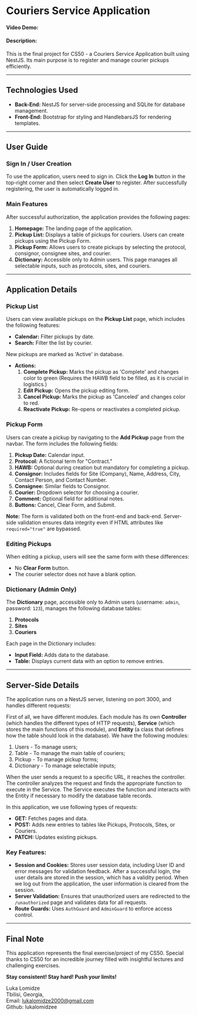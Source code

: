 # Couriers Service Application

#### Video Demo: <URL HERE>

#### Description:

This is the final project for CS50 - a Couriers Service Application built using NestJS. Its main purpose is to register and manage courier pickups efficiently.

---

## Technologies Used

- **Back-End:** NestJS for server-side processing and SQLite for database management.
- **Front-End:** Bootstrap for styling and HandlebarsJS for rendering templates.

---

## User Guide

### Sign In / User Creation

To use the application, users need to sign in. Click the **Log In** button in the top-right corner and then select **Create User** to register. After successfully registering, the user is automatically logged in.

### Main Features

After successful authorization, the application provides the following pages:

1. **Homepage:** The landing page of the application.
2. **Pickup List:** Displays a table of pickups for couriers. Users can create pickups using the Pickup Form.
3. **Pickup Form:** Allows users to create pickups by selecting the protocol, consignor, consignee sites, and courier.
4. **Dictionary:** Accessible only to Admin users. This page manages all selectable inputs, such as protocols, sites, and couriers.

---

## Application Details

### Pickup List

Users can view available pickups on the **Pickup List** page, which includes the following features:

- **Calendar:** Filter pickups by date.
- **Search:** Filter the list by courier.

New pickups are marked as 'Active' in database.

- **Actions:**
  1. **Complete Pickup:** Marks the pickup as 'Complete' and changes color to green (Requires the HAWB field to be filled, as it is crucial in logistics.)
  2. **Edit Pickup:** Opens the pickup editing form.
  3. **Cancel Pickup:** Marks the pickup as 'Canceled' and changes color to red.
  4. **Reactivate Pickup:** Re-opens or reactivates a completed pickup.

### Pickup Form

Users can create a pickup by navigating to the **Add Pickup** page from the navbar. The form includes the following fields:

1. **Pickup Date:** Calendar input.
2. **Protocol:** A fictional term for "Contract."
3. **HAWB:** Optional during creation but mandatory for completing a pickup.
4. **Consignor:** Includes fields for Site (Company), Name, Address, City, Contact Person, and Contact Number.
5. **Consignee:** Similar fields to Consignor.
6. **Courier:** Dropdown selector for choosing a courier.
7. **Comment:** Optional field for additional notes.
8. **Buttons:** Cancel, Clear Form, and Submit.

**Note:** The form is validated both on the front-end and back-end. Server-side validation ensures data integrity even if HTML attributes like `required="true"` are bypassed.

### Editing Pickups

When editing a pickup, users will see the same form with these differences:

- No **Clear Form** button.
- The courier selector does not have a blank option.

### Dictionary (Admin Only)

The **Dictionary** page, accessible only to Admin users (username: `admin`, password: `123`), manages the following database tables:

1. **Protocols**
2. **Sites**
3. **Couriers**

Each page in the Dictionary includes:

- **Input Field:** Adds data to the database.
- **Table:** Displays current data with an option to remove entries.

---

## Server-Side Details

The application runs on a NestJS server, listening on port 3000, and handles different requests:

First of all, we have different modules. Each module has its own **Controller** (which handles the different types of HTTP requests), **Service** (which stores the main functions of this module), and **Entity** (a class that defines how the table should look in the database). We have the following modules:

1. Users - To manage users;
2. Table - To manage the main table of couriers;
3. Pickup - To manage pickup forms;
4. Dictionary - To manage selectable inputs;

When the user sends a request to a specific URL, it reaches the controller. The controller analyzes the request and finds the appropriate function to execute in the Service. The Service executes the function and interacts with the Entity if necessary to modify the database table records.

In this application, we use following types of requests:

- **GET:** Fetches pages and data.
- **POST:** Adds new entries to tables like Pickups, Protocols, Sites, or Couriers.
- **PATCH:** Updates existing pickups.

### Key Features:

- **Session and Cookies:** Stores user session data, including User ID and error messages for validation feedback. After a successful login, the user details are stored in the session, which has a validity period. When we log out from the application, the user information is cleared from the session.
- **Server Validation:** Ensures that unauthorized users are redirected to the `/unauthorized` page and validates data for all requests.
- **Route Guards:** Uses `AuthGuard` and `AdminGuard` to enforce access control.

---

## Final Note

This application represents the final exercise/project of my CS50. Special thanks to CS50 for an incredible journey filled with insightful lectures and challenging exercises.

**Stay consistent! Stay hard! Push your limits!**

Luka Lomidze  
Tbilisi, Georgia,  
Email: lukalomidze2000@gmail.com  
Github: lukalomidzee
